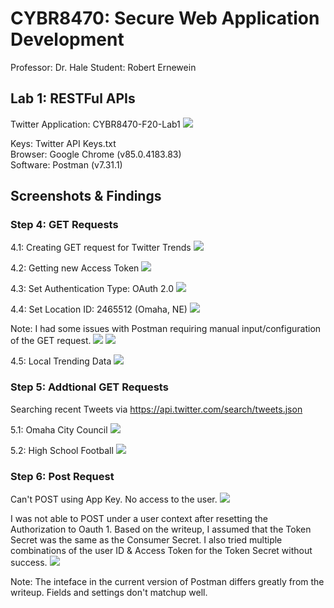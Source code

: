 # CYBR8470: Secure Web Application Development
Professor: Dr. Hale
Student:   Robert Ernewein

## Lab 1: RESTFul APIs
Twitter Application: CYBR8470-F20-Lab1
![](./images/Step3-1.png)

Keys:     Twitter API Keys.txt  
Browser:  Google Chrome (v85.0.4183.83)  
Software: Postman (v7.31.1)

## Screenshots & Findings

### Step 4: GET Requests

4.1: Creating GET request for Twitter Trends
![](./images/Step4-1.png)

4.2: Getting new Access Token
![](./images/Step4-2.png)

4.3: Set Authentication Type: OAuth 2.0
![](./images/Step4-3.png)

4.4: Set Location ID: 2465512 (Omaha, NE)
![](./images/Step4-4.png)

Note: I had some issues with Postman requiring manual input/configuration of the GET request.
![](./images/Step4-4a.png)
![](./images/Step4-4b.png)

4.5: Local Trending Data 
![](./images/Step4-5.png)

### Step 5: Addtional GET Requests

Searching recent Tweets via
https://api.twitter.com/search/tweets.json

5.1: Omaha City Council
![](./images/Step5-1.png)

5.2: High School Football
![](./images/Step5-2.png)


### Step 6: Post Request

Can't POST using App Key. No access to the user.
![](./images/Step6-1.png)

I was not able to POST under a user context after resetting the Authorization to Oauth 1. Based on the writeup, I assumed that the Token Secret was the same as the Consumer Secret. I also tried multiple combinations of the user ID & Access Token for the Token Secret without success.
![](./images/Step6-2.png)

Note: The inteface in the current version of Postman differs greatly from the writeup. Fields and settings don't matchup well.